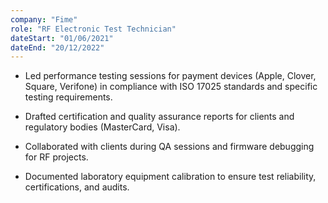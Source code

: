 ```yaml
---
company: "Fime"
role: "RF Electronic Test Technician"
dateStart: "01/06/2021"
dateEnd: "20/12/2022"
---
```


- Led performance testing sessions for payment devices (Apple, Clover, Square, Verifone) in compliance with ISO 17025 standards and specific testing requirements.

- Drafted certification and quality assurance reports for clients and regulatory bodies (MasterCard, Visa).

- Collaborated with clients during QA sessions and firmware debugging for RF projects.

- Documented laboratory equipment calibration to ensure test reliability, certifications, and audits.